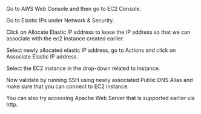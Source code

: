 Go to AWS Web Console and then go to EC2 Console.

Go to Elastic IPs under Network & Security.

Click on Allocate Elastic IP address to lease the IP address so that we can associate with the ec2 instance created earlier.

Select newly allocated elastic IP address, go to Actions and click on Associate Elastic IP address.

Select the EC2 instance in the drop-down related to Instance.

Now validate by running SSH using newly associated Public DNS Alias and make sure that you can connect to EC2 instance.

You can also try accessing Apache Web Server that is supported earlier via http.